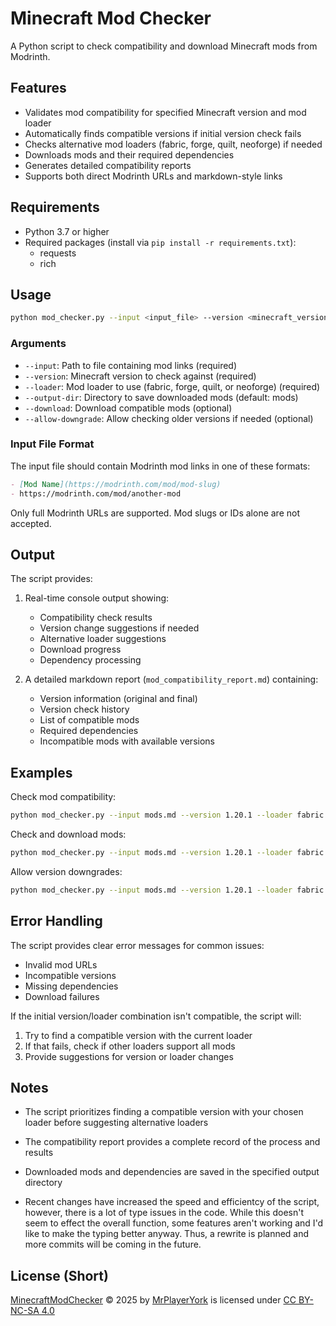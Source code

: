# Minecraft Mod Checker

A Python script to check compatibility and download Minecraft mods from Modrinth.

## Features

- Validates mod compatibility for specified Minecraft version and mod loader
- Automatically finds compatible versions if initial version check fails
- Checks alternative mod loaders (fabric, forge, quilt, neoforge) if needed
- Downloads mods and their required dependencies
- Generates detailed compatibility reports
- Supports both direct Modrinth URLs and markdown-style links

## Requirements

- Python 3.7 or higher
- Required packages (install via `pip install -r requirements.txt`):
  - requests
  - rich

## Usage

```bash
python mod_checker.py --input <input_file> --version <minecraft_version> --loader <mod_loader> [options]
```

### Arguments

- `--input`: Path to file containing mod links (required)
- `--version`: Minecraft version to check against (required)
- `--loader`: Mod loader to use (fabric, forge, quilt, or neoforge) (required)
- `--output-dir`: Directory to save downloaded mods (default: mods)
- `--download`: Download compatible mods (optional)
- `--allow-downgrade`: Allow checking older versions if needed (optional)

### Input File Format

The input file should contain Modrinth mod links in one of these formats:

```markdown
- [Mod Name](https://modrinth.com/mod/mod-slug)
- https://modrinth.com/mod/another-mod
```

Only full Modrinth URLs are supported. Mod slugs or IDs alone are not accepted.

## Output

The script provides:

1. Real-time console output showing:
   - Compatibility check results
   - Version change suggestions if needed
   - Alternative loader suggestions
   - Download progress
   - Dependency processing

2. A detailed markdown report (`mod_compatibility_report.md`) containing:
   - Version information (original and final)
   - Version check history
   - List of compatible mods
   - Required dependencies
   - Incompatible mods with available versions

## Examples

Check mod compatibility:
```bash
python mod_checker.py --input mods.md --version 1.20.1 --loader fabric
```

Check and download mods:
```bash
python mod_checker.py --input mods.md --version 1.20.1 --loader fabric --download
```

Allow version downgrades:
```bash
python mod_checker.py --input mods.md --version 1.20.1 --loader fabric --download --allow-downgrade
```

## Error Handling

The script provides clear error messages for common issues:
- Invalid mod URLs
- Incompatible versions
- Missing dependencies
- Download failures

If the initial version/loader combination isn't compatible, the script will:
1. Try to find a compatible version with the current loader
2. If that fails, check if other loaders support all mods
3. Provide suggestions for version or loader changes

## Notes

- The script prioritizes finding a compatible version with your chosen loader before suggesting alternative loaders
- The compatibility report provides a complete record of the process and results
- Downloaded mods and dependencies are saved in the specified output directory

- Recent changes have increased the speed and efficientcy of the script, however, there is a lot of type issues in the code. While this doesn't seem to effect the overall function, some features aren't working and I'd like to make the typing better anyway. Thus, a rewrite is planned and more commits will be coming in the future.

## License (Short)
<a href="https://github.com/MrPlayerYork/MinecraftModChecker">MinecraftModChecker</a> © 2025 by <a href="https://github.com/MrPlayerYork">MrPlayerYork</a> is licensed under <a href="https://creativecommons.org/licenses/by-nc-sa/4.0/">CC BY-NC-SA 4.0</a>

<img src="https://mirrors.creativecommons.org/presskit/icons/cc.svg" alt="" style="max-width: 1em;max-height:1em;margin-left: .2em;"><img src="https://mirrors.creativecommons.org/presskit/icons/by.svg" alt="" style="max-width: 1em;max-height:1em;margin-left: .2em;"><img src="https://mirrors.creativecommons.org/presskit/icons/nc.svg" alt="" style="max-width: 1em;max-height:1em;margin-left: .2em;"><img src="https://mirrors.creativecommons.org/presskit/icons/sa.svg" alt="" style="max-width: 1em;max-height:1em;margin-left: .2em;">
